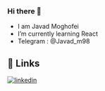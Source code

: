 ### Hi there 👋

- I am Javad Moghofei
- I’m currently learning React
- Telegram : @Javad_m98

## 🔗 Links

[![linkedin](https://img.shields.io/badge/linkedin-0A66C2?style=for-the-badge&logo=linkedin&logoColor=white)]([[https://www.linkedin.com/in/mohammad-javad-moghofei-907671214/])


<!--
**thisJavad98/thisJavad98** is a ✨ _special_ ✨ repository because its `README.md` (this file) appears on your GitHub profile.

Here are some ideas to get you started:

- 🔭 I’m currently working on ...
- 🌱 I’m currently learning ...
- 👯 I’m looking to collaborate on ...
- 🤔 I’m looking for help with ...
- 💬 Ask me about ...
- 📫 How to reach me: ...
- 😄 Pronouns: ...
- ⚡ Fun fact: ...
-->
